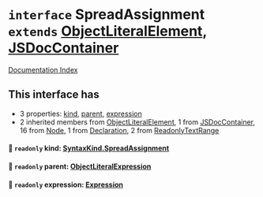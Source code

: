 # `interface` SpreadAssignment `extends` [ObjectLiteralElement](../interface.ObjectLiteralElement/README.md), [JSDocContainer](../interface.JSDocContainer/README.md)

[Documentation Index](../README.md)

## This interface has

- 3 properties:
[kind](#-readonly-kind-syntaxkindspreadassignment),
[parent](#-readonly-parent-objectliteralexpression),
[expression](#-readonly-expression-expression)
- 2 inherited members from [ObjectLiteralElement](../interface.ObjectLiteralElement/README.md), 1 from [JSDocContainer](../interface.JSDocContainer/README.md), 16 from [Node](../interface.Node/README.md), 1 from [Declaration](../interface.Declaration/README.md), 2 from [ReadonlyTextRange](../interface.ReadonlyTextRange/README.md)


#### 📄 `readonly` kind: [SyntaxKind.SpreadAssignment](../enum.SyntaxKind/README.md#spreadassignment--305)



#### 📄 `readonly` parent: [ObjectLiteralExpression](../interface.ObjectLiteralExpression/README.md)



#### 📄 `readonly` expression: [Expression](../interface.Expression/README.md)



